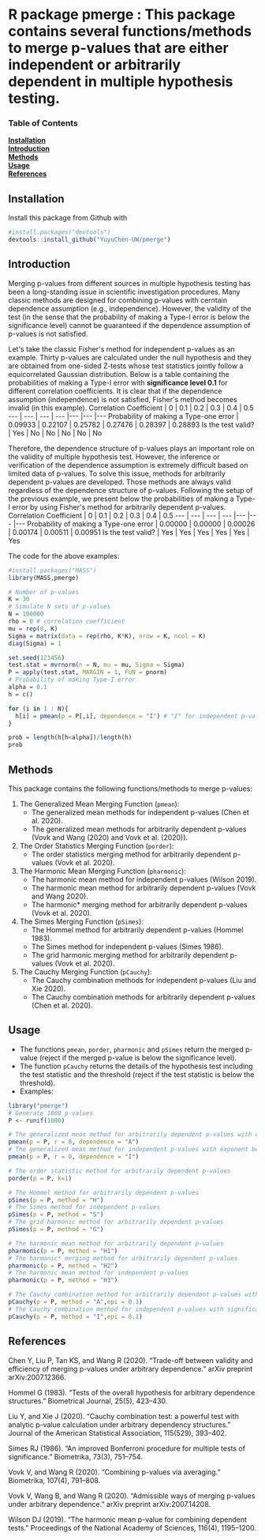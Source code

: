 # R package pmerge : This package contains several functions/methods to merge p-values that are either independent or arbitrarily dependent in multiple hypothesis testing.


### Table of Contents
**[Installation](#installation)**<br>
**[Introduction](#introduction)**<br>
**[Methods](#methods)**<br>
**[Usage](#usage)**<br>
**[References](#references)**<br>
## Installation
Install this package from Github with 
```r
#install.packages("devtools")
devtools::install_github("YuyuChen-UW/pmerge")
```
## Introduction
Merging p-values from different sources in multiple hypothesis testing has been a long-standing issue in scientific investigation procedures. Many classic methods are designed for combining p-values with cerntain dependence assumption (e.g., independence). However, the validity of the test (in the sense that the probability of making a Type-I error is below the significance level) cannot be guaranteed if the dependence assumption of p-values is not satisfied. 

Let's take the classic Fisher's method for independent p-values as an example. Thirty p-values are calculated under the null hypothesis and they are obtained from one-sided Z-tests whose test statistics jointly follow a equicorrelated Gaussian distribution. Below is a table containing the probabilities of making a Type-I error with **significance level 0.1** for different correlation coefficients. It is clear that if the dependence assumption (independence) is not satisfied, Fisher's method becomes invalid (in this example).
Correlation Coefficient | 0 | 0.1 | 0.2 | 0.3 | 0.4 | 0.5 
--- | --- | --- | --- |--- |--- |--- 
Probability of making a Type-one error | 0.09933 | 0.22107 | 0.25782 | 0.27476 | 0.28397 | 0.28893
Is the test valid? | Yes | No | No | No | No | No

Therefore, the dependence structure of p-values plays an important role on the validity of multiple hypothesis test. However, the inference or verification of the dependence assumption is extremely difficult based on limited data of p-values. To solve this issue, methods for arbitrarily dependent p-values are developed. Those methods are always valid regardless of the dependence structure of p-values. Following the setup of the previous example, we present below the probabilities of making a Type-I error by using Fisher's method for arbitrarily dependent p-values.
Correlation Coefficient | 0 | 0.1 | 0.2 | 0.3 | 0.4 | 0.5 
--- | --- | --- | --- |--- |--- |--- 
Probability of making a Type-one error | 0.00000 | 0.00000 | 0.00026 | 0.00174 | 0.00511 | 0.00951
Is the test valid? | Yes | Yes | Yes | Yes | Yes | Yes

The code for the above examples:
```r
#install.packages("MASS")
library(MASS,pmerge)

# Number of p-values
K = 30
# Simulate N sets of p-values
N = 100000
rho = 0 # correlation coefficient
mu = rep(0, K)
Sigma = matrix(data = rep(rho, K*K), nrow = K, ncol = K)
diag(Sigma) = 1

set.seed(123456)
test.stat = mvrnorm(n = N, mu = mu, Sigma = Sigma)
P = apply(test.stat, MARGIN = 1, FUN = pnorm)
# Probability of making Type-I error
alpha = 0.1
h = c()

for (i in 1 : N){
  h[i] = pmean(p = P[,i], dependence = "I") # "I" for independent p-values, "A" for arbitrarily dependent p-values
}

prob = length(h[h<alpha])/length(h)
prob
```




## Methods
This package contains the following functions/methods to merge p-values:
1. The Generalized Mean Merging Function (`pmean`): 
   - The generalized mean methods for independent p-values (Chen et al. 2020).
   - The generalized mean methods for arbitrarily dependent p-values (Vovk and Wang (2020) and Vovk et al. (2020)).
2. The Order Statistics Merging Function (`porder`): 
   - The order statistics merging method for arbitrarily dependent p-values (Vovk et al. 2020).
3. The Harmonic Mean Merging Function (`pharmonic`): 
   - The harmonic mean method for independent p-values (Wilson 2019).
   - The harmonic mean method for arbitrarily dependent p-values (Vovk and Wang 2020).
   - The harmonic* merging method for arbitrarily dependent p-values (Vovk et al. 2020).
4. The Simes Merging Function (`pSimes`): 
   - The Hommel method for arbitrarily dependent p-values (Hommel 1983).
   - The Simes method for independent p-values (Simes 1986).
   - The grid harmonic merging method for arbitrarily dependent p-values (Vovk et al. 2020).
5. The Cauchy Merging Function (`pCauchy`): 
   - The Cauchy combination methods for independent p-values (Liu and Xie 2020).
   - The Cauchy combination methods for arbitrarily dependent p-values (Chen et al. 2020).
## Usage
- The functions `pmean`, `porder`, `pharmonic` and `pSimes` return the merged p-value (reject if the merged p-value is below the significance level).
- The function `pCauchy` returns the details of the hypothesis test including the test statistic and the threshold (reject if the test statistic is below the threshold).
- Examples:
```r
library("pmerge")
# Generate 1000 p-values
P <- runif(1000)

# The generalized mean method for arbitrarily dependent p-values with exponent being 0
pmean(p = P, r = 0, dependence = "A")
# The generalized mean method for independent p-values with exponent being 0
pmean(p = P, r = 0, dependence = "I")

# The order statistic method for arbitrarily dependent p-values
porder(p = P, k=1)

# The Hommel method for arbitrarily dependent p-values
pSimes(p = P, method = "H")
# The Simes method for independent p-values
pSimes(p = P, method = "S")
# The grid harmonic method for arbitrarily dependent p-values
pSimes(p = P, method = "G")

# The harmonic mean method for arbitrarily dependent p-values
pharmonic(p = P, method = "H1")
# The harmonic* merging method for arbitrarily dependent p-values
pharmonic(p = P, method = "H2")
# The harmonic mean method for independent p-values
pharmonic(p = P, method = "H3")

# The Cauchy combination method for arbitrarily dependent p-values with significance level 0.1
pCauchy(p = P, method = "A",epi = 0.1)
# The Cauchy combination method for independent p-values with significance level 0.1
pCauchy(p = P, method = "I",epi = 0.1)
```


## References
Chen Y, Liu P, Tan KS, and Wang R (2020). “Trade-off between validity and efficiency of merging p-values under arbitrary dependence.” arXiv preprint arXiv:2007.12366.

Hommel G (1983). “Tests of the overall hypothesis for arbitrary dependence structures.” Biometrical Journal, 25(5), 423–430.

Liu Y, and Xie J (2020). “Cauchy combination test: a powerful test with analytic p-value calculation under arbitrary dependency structures.” Journal of the American Statistical Association, 115(529), 393–402.

Simes RJ (1986). “An improved Bonferroni procedure for multiple tests of significance.” Biometrika, 73(3), 751–754.

Vovk V, and Wang R (2020). “Combining p-values via averaging.” Biometrika, 107(4), 791–808.

Vovk V, Wang B, and Wang R (2020). “Admissible ways of merging p-values under arbitrary dependence.” arXiv preprint arXiv:2007.14208.

Wilson DJ (2019). “The harmonic mean p-value for combining dependent tests.” Proceedings of the National Academy of Sciences, 116(4), 1195–1200.
